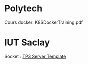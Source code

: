 # Polytech
Cours docker: K8SDockerTraining.pdf

# IUT Saclay

Socket : [TP3 Server Template](TP3/server-template.c)
